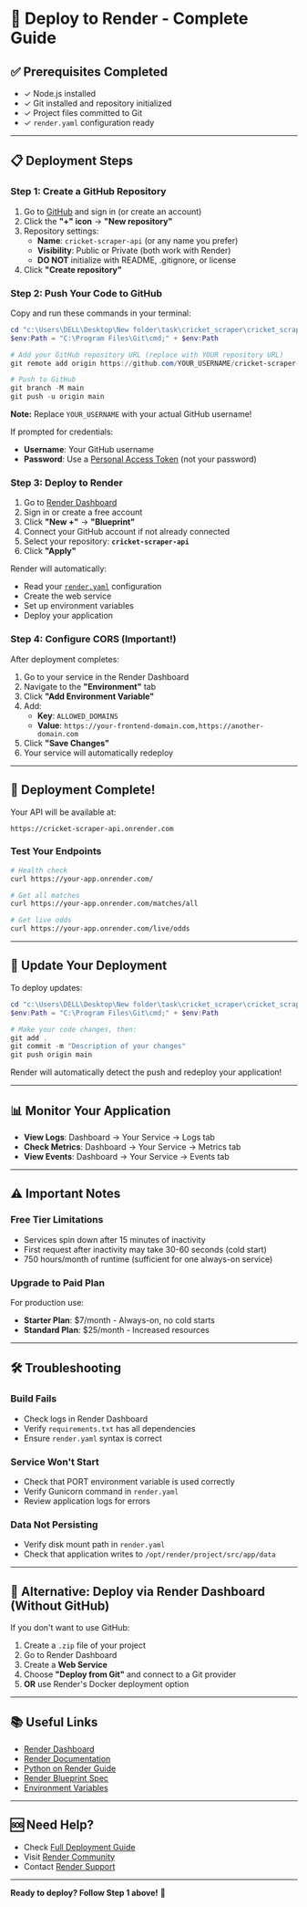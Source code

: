 # 🚀 Deploy to Render - Complete Guide

## ✅ Prerequisites Completed

- ✓ Node.js installed
- ✓ Git installed and repository initialized  
- ✓ Project files committed to Git
- ✓ `render.yaml` configuration ready

---

## 📋 Deployment Steps

### **Step 1: Create a GitHub Repository**

1. Go to [GitHub](https://github.com) and sign in (or create an account)
2. Click the **"+" icon** → **"New repository"**
3. Repository settings:
   - **Name**: `cricket-scraper-api` (or any name you prefer)
   - **Visibility**: Public or Private (both work with Render)
   - **DO NOT** initialize with README, .gitignore, or license
4. Click **"Create repository"**

### **Step 2: Push Your Code to GitHub**

Copy and run these commands in your terminal:

```powershell
cd "c:\Users\DELL\Desktop\New folder\task\cricket_scraper\cricket_scraper"
$env:Path = "C:\Program Files\Git\cmd;" + $env:Path

# Add your GitHub repository URL (replace with YOUR repository URL)
git remote add origin https://github.com/YOUR_USERNAME/cricket-scraper-api.git

# Push to GitHub
git branch -M main
git push -u origin main
```

**Note:** Replace `YOUR_USERNAME` with your actual GitHub username!

If prompted for credentials:
- **Username**: Your GitHub username
- **Password**: Use a [Personal Access Token](https://github.com/settings/tokens) (not your password)

### **Step 3: Deploy to Render**

1. Go to [Render Dashboard](https://dashboard.render.com)
2. Sign in or create a free account
3. Click **"New +"** → **"Blueprint"**
4. Connect your GitHub account if not already connected
5. Select your repository: **`cricket-scraper-api`**
6. Click **"Apply"**

Render will automatically:
- Read your [`render.yaml`](file://c:\Users\DELL\Desktop\New%20folder\task\cricket_scraper\cricket_scraper\render.yaml) configuration
- Create the web service
- Set up environment variables
- Deploy your application

### **Step 4: Configure CORS (Important!)**

After deployment completes:

1. Go to your service in the Render Dashboard
2. Navigate to the **"Environment"** tab
3. Click **"Add Environment Variable"**
4. Add:
   - **Key**: `ALLOWED_DOMAINS`
   - **Value**: `https://your-frontend-domain.com,https://another-domain.com`
5. Click **"Save Changes"**
6. Your service will automatically redeploy

---

## 🎉 Deployment Complete!

Your API will be available at:
```
https://cricket-scraper-api.onrender.com
```

### Test Your Endpoints

```bash
# Health check
curl https://your-app.onrender.com/

# Get all matches
curl https://your-app.onrender.com/matches/all

# Get live odds
curl https://your-app.onrender.com/live/odds
```

---

## 🔄 Update Your Deployment

To deploy updates:

```powershell
cd "c:\Users\DELL\Desktop\New folder\task\cricket_scraper\cricket_scraper"
$env:Path = "C:\Program Files\Git\cmd;" + $env:Path

# Make your code changes, then:
git add .
git commit -m "Description of your changes"
git push origin main
```

Render will automatically detect the push and redeploy your application!

---

## 📊 Monitor Your Application

- **View Logs**: Dashboard → Your Service → Logs tab
- **Check Metrics**: Dashboard → Your Service → Metrics tab
- **View Events**: Dashboard → Your Service → Events tab

---

## ⚠️ Important Notes

### Free Tier Limitations
- Services spin down after 15 minutes of inactivity
- First request after inactivity may take 30-60 seconds (cold start)
- 750 hours/month of runtime (sufficient for one always-on service)

### Upgrade to Paid Plan
For production use:
- **Starter Plan**: $7/month - Always-on, no cold starts
- **Standard Plan**: $25/month - Increased resources

---

## 🛠️ Troubleshooting

### Build Fails
- Check logs in Render Dashboard
- Verify `requirements.txt` has all dependencies
- Ensure `render.yaml` syntax is correct

### Service Won't Start
- Check that PORT environment variable is used correctly
- Verify Gunicorn command in `render.yaml`
- Review application logs for errors

### Data Not Persisting
- Verify disk mount path in `render.yaml`
- Check that application writes to `/opt/render/project/src/app/data`

---

## 📱 Alternative: Deploy via Render Dashboard (Without GitHub)

If you don't want to use GitHub:

1. Create a `.zip` file of your project
2. Go to Render Dashboard
3. Create a **Web Service**
4. Choose **"Deploy from Git"** and connect to a Git provider
5. **OR** use Render's Docker deployment option

---

## 📚 Useful Links

- [Render Dashboard](https://dashboard.render.com)
- [Render Documentation](https://render.com/docs)
- [Python on Render Guide](https://render.com/docs/deploy-fastapi)
- [Render Blueprint Spec](https://render.com/docs/blueprint-spec)
- [Environment Variables](https://render.com/docs/environment-variables)

---

## 🆘 Need Help?

- Check [Full Deployment Guide](DEPLOYMENT_RENDER.md)
- Visit [Render Community](https://community.render.com)
- Contact [Render Support](https://render.com/support)

---

**Ready to deploy? Follow Step 1 above!** 🚀
